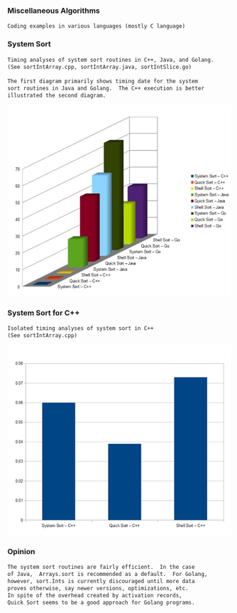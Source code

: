 ### Miscellaneous Algorithms

```
Coding examples in various languages (mostly C language)
```


### System Sort

```
Timing analyses of system sort routines in C++, Java, and Golang.
(See sortIntArray.cpp, sortIntArray.java, sortIntSlice.go)

The first diagram primarily shows timing date for the system
sort routines in Java and Golang.  The C++ execution is better
illustrated the second diagram.

```

![Figure 1.  System Sort v Quick v Shell for C++, Java, Golang](https://github.com/rory911/misc/blob/master/docs/SysSort1.JPG)


### System Sort for C++

```
Isolated timing analyses of system sort in C++
(See sortIntArray.cpp)
```

![Figure 2.  System Sort v Quick v Shell for C++](https://github.com/rory911/misc/blob/master/docs/SysSort2.JPG)


### Opinion
```
The system sort routines are fairly efficient.  In the case
of Java,  Arrays.sort is recommended as a default.  For Golang,
however, sort.Ints is currently discouraged until more data
proves otherwise, say newer versions, optimizations, etc.
In spite of the overhead created by activation records,
Quick Sort seems to be a good approach for Golang programs.
```
